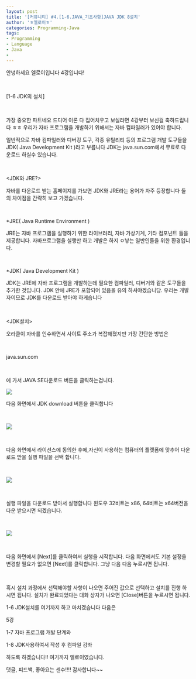 ```yaml
---
layout: post
title: '[커뮤니티] #4.[1-6.JAVA_기초사항]JAVA JDK 8설치'
author: 'ㅎ엘로이ㅎ'
categories: Programming-Java
tags:
- Programming
- Language
- Java
-
---
```



<script> location.href='https://cafe.naver.com/develoid/701664' ; </script>

<p>안녕하세요 엘로이입니다 4강입니다!</p>
</blockquote><p>&nbsp;</p>
<p>[1-6 JDK의 설치]</p>
</blockquote><p>&nbsp;</p>
<p>가장 중요한 파트네요 드디어 이론 다 집어치우고 보실라면 4강부터 보신걸 축하드립니다 ㅎㅎ&nbsp;우리가 자바 프로그램을 개발하기 위해서는 자바 컴파일러가 있어야 합니다.&nbsp;</p>
</blockquote></blockquote><p>일반적으로 자바 컴파일러와 디버깅 도구, 각종 유틸리티 등의 프로그램 개발 도구들을  JDK( Java Development Kit )라고 부릅니다 JDK는 java.sun.com에서 무료로 다운로드 하실수 있습니다.</p>
</blockquote><p>&nbsp;</p>
<p>&lt;JDK와 JRE?&gt;</p>
</blockquote><p>자바를 다운로드 받는 홈페이지를 가보면 JDK와 JRE라는 용어가 자주 등장합니다 둘의 차이점을 간략히 보고 가겠습니다.</p>
</blockquote><p>&nbsp;</p>
<p>*JRE( Java Runtime Environment )</p>
</blockquote><p>JRE는 자바 프로그램을 실행하기 위한 라이브러리, 자바 가상기계, 기타 컴포넌트 들을 제공합니다. 자바프로그램을 실행만 하고 개발은 하지 ㅇ낳는 일반인들을 위한 환경입니다.</p>
</blockquote><p>&nbsp;</p>
<p>*JDK( Java Development Kit )</p>
</blockquote><p>JDK는 JRE에 자바 프로그램을 개발하는데 필요한 컴파일러, 디버거와 같은 도구들을 추가한 것입니다. JDK 안에 JRE가 포함되어 있음을 유의 하셔야겠습니당. 우리는 개발자이므로 JDK를 다운로드 받아야 하게습니다</p>
</blockquote><p>&nbsp;</p>
<p>&lt;JDK설치&gt;</p>
</blockquote><p>오라클이 자바를 인수하면서 사이트 주소가 복잡해졌지만 가장 간단한 방법은</p>
</blockquote><p>&nbsp;</p>
<p>java.sun.com</p>
</blockquote><p>&nbsp;</p>
<p>에 가서 JAVA SE다운로드 버튼을 클릭하는겁니다.</p>
</blockquote><p></p>
<p></p>
<p><img src="https://cafeptthumb-phinf.pstatic.net/MjAxNzAzMzBfMTQg/MDAxNDkwODUzMzg3NDk0.qWoDxW-lvk2yyXU1Y3iEgdWr5DMJjLjq-Afkd1She-4g.vfqJvj_erKJQDDfkokyJcIwck-lcXg2iIHaXcM4w3lYg.PNG.cksdid0404/1.png?type=w740"></p>
</blockquote><p>다음 화면에서 JDK download 버튼을 클릭합니다</p>
</blockquote><p>&nbsp;</p>
<p><img src="https://cafeptthumb-phinf.pstatic.net/MjAxNzAzMzBfMjk2/MDAxNDkwODUzNDA4NDQ1.B2--jvY6MbYfxNEIHOQWPNXL1RuIrNtUuNhJ6KBoHB4g.5jqn46cjuy4i6lQtHvi647Py9GBEnCcD6iL6_c9pPV8g.PNG.cksdid0404/2.png?type=w740"></p>
</blockquote>&nbsp;<p></p>
<p>다음 화면에서 라이선스에 동의한 후에,자신이 사용하는 컴퓨터의 플랫폼에 맞추어 다운로드 받을 실행 파일을 선택 합니다.</p>
</blockquote><p>&nbsp;</p>
<p><img src="https://cafeptthumb-phinf.pstatic.net/MjAxNzAzMzBfNTgg/MDAxNDkwODUzNDE5NDY3.XK6UAofU0zDhnDj_Hc-QaK9g3AKKS5WWdZ5qavKot24g.Oynz8oleTYSR4sqEZlSJmDty2y3aiQYjNz3QZ92nPmAg.PNG.cksdid0404/3.png?type=w740"></p>
</blockquote>&nbsp;<p></p>
<p>실행 파일을 다운로드 받아서 실행합니다 윈도우 32비트는 x86, 64비트는 x64버전을 다운 받으시면 되겠습니다.</p>
</blockquote><p>&nbsp;</p>
<p><img src="https://cafeptthumb-phinf.pstatic.net/MjAxNzAzMzBfMjEx/MDAxNDkwODUzNDMwMDk2.-iHEsJxELGVELNHKvl_oJdHzNQ-fLcJY_XYz0NG2qAog.XJQqbXiVo9ENCKi38eHRGiKBDAa0FzHK0EhsWuq5kzYg.PNG.cksdid0404/4.png?type=w740"></p>
</blockquote>&nbsp;<p></p>
<p>다음 화면에서 [Next]를 클릭하여서 실행을 시작합니다. 다음 화면에서도 기본 설정을 변경할 필요가 없으면 [Next]를 클릭합니다. 그냥 다음 다음 누르시면 됩니다.</p>
</blockquote><p>&nbsp;</p>
<p>혹시 설치 과정에서 선택해야할 사항이 나오면 주어진 값으로 선택하고 설치를 진행 하시면 됩니다. 설치가 완료되었다는 대화 상자가 나오면 [Close]버튼을 누르시면 됩니다.</p>
<p>1-6 JDK설치를 여기까지 하고 마치겠습니다 다음은&nbsp;</p>
<p>5강</p>
<p>1-7 자바 프로그램 개발 단계와</p>
<p>1-8 JDK사용하여서 작성 후 컴파일 강좌</p>
<p>하도록 하겠습니다!! 여기까지 엘로이였습니다.</p>
<p>댓글, 피드백, 좋아요는 센수!!!! 감사합니다~~&nbsp;</p>
<p></p>
<p></p>
<p></p>
<p></p>
<p></p>
<p></p>
<p></p>
<p></p>
<p></p>
<p></p>
<p></p>
<p></p>
<p></p>
<p></p>
<p></p>
<p></p>
<p></p>
<p></p>
<p></p>
<p></p>
<p></p>
<p></p>
<p></p>
<p></p>
<p></p>
<p></p>
<p></p>
<p></p>
<p></p>
<p></p>
<p></p>
<p></p>
<p></p>
<p></p>
<p></p>
<p></p>
<p></p>
<p></p>
<p></p>
<p></p>
<p></p>
<p></p>
<p></p>
<p></p>
<p></p>
<p></p>
<p></p>
<p></p>
<p></p>
<p></p>
<p></p>
